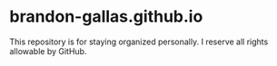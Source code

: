 # brandon-gallas.github.io
This repository is for staying organized personally. I reserve all rights allowable by GitHub.
